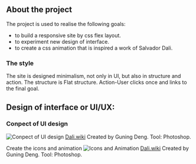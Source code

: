## About the project

The project is used to realise the following goals:
* to build a responsive site by css flex layout.
* to experiment new design of interface.
* to create a css animation that is inspired a work of Salvador Dali.

### The style
The site is designed minimalism, not only in UI, but also in structure and action. The structure is Flat structure. Action-User clicks once and links to the final goal. 


## Design of interface or UI/UX:

### Conpect of UI design

![Conpect of UI design](https://raw.githubusercontent.com/wiki/Dengguning/Dali/images/dali_UI_01.jpg)
[Dali.wiki](images/dali_UI_01.jpg)
Created by Guning Deng.
Tool: Photoshop.

Create the icons and animation
![Icons and Animation](https://raw.githubusercontent.com/wiki/Dengguning/Dali/images/dali_icons.jpg)
[Dali.wiki](images/dali_icons.jpg)
Created by Guning Deng.
Tool: Photoshop.
